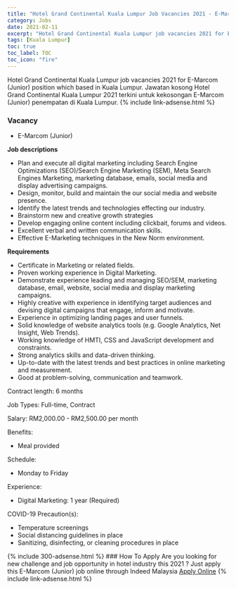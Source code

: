 ```yaml
---
title: "Hotel Grand Continental Kuala Lumpur Job Vacancies 2021 - E-Marcom (Junior)" 
category: Jobs 
date: 2021-02-11 
excerpt: "Hotel Grand Continental Kuala Lumpur job vacancies 2021 for E-Marcom (Junior) position which based in Kuala Lumpur. Jawatan kosong Hotel Grand Continental Kuala Lumpur 2021 terkini untuk kekosongan E-Marcom (Junior) penempatan di Kuala Lumpur" 
tags: [Kuala Lumpur] 
toc: true 
toc_label: TOC 
toc_icon: "fire" 
--- 
```


Hotel Grand Continental Kuala Lumpur job vacancies 2021 for E-Marcom (Junior) position which based in Kuala Lumpur. Jawatan kosong Hotel Grand Continental Kuala Lumpur 2021 terkini untuk kekosongan E-Marcom (Junior) penempatan di Kuala Lumpur. 
{% include link-adsense.html %} 
### Vacancy 
- E-Marcom (Junior) 
<div><p><b>Job descriptions</b></p><ul><li>Plan and execute all digital marketing including Search Engine Optimizations (SEO)/Search Engine Marketing (SEM), Meta Search Engines Marketing, marketing database, emails, social media and display advertising campaigns.</li><li>Design, monitor, build and maintain the our social media and website presence.</li><li>Identify the latest trends and technologies effecting our industry.</li><li>Brainstorm new and creative growth strategies</li><li>Develop engaging online content including clickbait, forums and videos.</li><li>Excellent verbal and written communication skills.</li><li>Effective E-Marketing techniques in the New Norm environment.</li></ul><p><b>Requirements</b></p><ul><li>Certificate in Marketing or related fields.</li><li>Proven working experience in Digital Marketing.</li><li>Demonstrate experience leading and managing SEO/SEM, marketing database, email, website, social media and display marketing campaigns.</li><li>Highly creative with experience in identifying target audiences and devising digital campaigns that engage, inform and motivate.</li><li>Experience in optimizing landing pages and user funnels.</li><li>Solid knowledge of website analytics tools (e.g. Google Analytics, Net Insight, Web Trends).</li><li>Working knowledge of HMTI, CSS and JavaScript development and constraints.</li><li>Strong analytics skills and data-driven thinking.</li><li>Up-to-date with the latest trends and best practices in online marketing and measurement.</li><li>Good at problem-solving, communication and teamwork.</li></ul><p>Contract length: 6 months</p><p>Job Types: Full-time, Contract</p><p>Salary: RM2,000.00 - RM2,500.00 per month</p><p>Benefits:</p><ul><li>Meal provided</li></ul><p>Schedule:</p><ul><li>Monday to Friday</li></ul><p>Experience:</p><ul><li>Digital Marketing: 1 year (Required)</li></ul><p>COVID-19 Precaution(s):</p><ul><li>Temperature screenings</li><li>Social distancing guidelines in place</li><li>Sanitizing, disinfecting, or cleaning procedures in place</li></ul></div> 
{% include 300-adsense.html %} 
### How To Apply 
Are you looking for new challenge and job opportunity in hotel industry this 2021 ?
Just apply this E-Marcom (Junior) job online through Indeed Malaysia 
<a href="https://malaysia.indeed.com/viewjob?jk=27bf1159d9dff7e7" class="btn btn--info" target="_blank" rel="nofollow noopenner">Apply Online</a> 
{% include link-adsense.html %} 